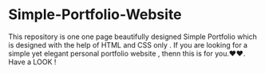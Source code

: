 # Simple-Portfolio-Website
This repository is one one page beautifully designed Simple Portfolio which is designed with the help of HTML and CSS only . If you are looking for a simple yet elegant  personal portfolio website , thenn this is for you.❤❤. Have a LOOK !
